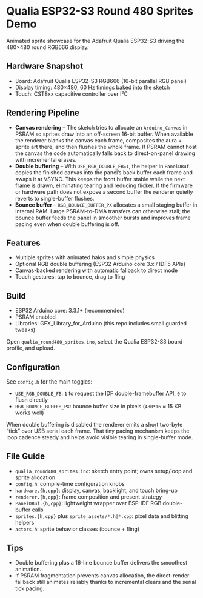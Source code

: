 # Qualia ESP32-S3 Round 480 Sprites Demo

Animated sprite showcase for the Adafruit Qualia ESP32-S3 driving the 480×480 round RGB666 display.

## Hardware Snapshot
- Board: Adafruit Qualia ESP32-S3 RGB666 (16-bit parallel RGB panel)
- Display timing: 480×480, 60 Hz timings baked into the sketch
- Touch: CST8xx capacitive controller over I²C

## Rendering Pipeline
- **Canvas rendering** – The sketch tries to allocate an `Arduino_Canvas` in PSRAM so sprites draw into an off-screen 16-bit buffer. When available the renderer blanks the canvas each frame, composites the aura + sprite art there, and then flushes the whole frame. If PSRAM cannot host the canvas the code automatically falls back to direct-on-panel drawing with incremental erases.
- **Double buffering** – With `USE_RGB_DOUBLE_FB=1`, the helper in `PanelDBuf` copies the finished canvas into the panel’s back buffer each frame and swaps it at VSYNC. This keeps the front buffer stable while the next frame is drawn, eliminating tearing and reducing flicker. If the firmware or hardware path does not expose a second buffer the renderer quietly reverts to single-buffer flushes.
- **Bounce buffer** – `RGB_BOUNCE_BUFFER_PX` allocates a small staging buffer in internal RAM. Large PSRAM-to-DMA transfers can otherwise stall; the bounce buffer feeds the panel in smoother bursts and improves frame pacing even when double buffering is off.

## Features
- Multiple sprites with animated halos and simple physics
- Optional RGB double buffering (ESP32 Arduino core 3.x / IDF5 APIs)
- Canvas-backed rendering with automatic fallback to direct mode
- Touch gestures: tap to bounce, drag to fling

## Build
- ESP32 Arduino core: 3.3.1+ (recommended)
- PSRAM enabled
- Libraries: GFX_Library_for_Arduino (this repo includes small guarded tweaks)

Open `qualia_round480_sprites.ino`, select the Qualia ESP32-S3 board profile, and upload.

## Configuration
See `config.h` for the main toggles:
- `USE_RGB_DOUBLE_FB`: `1` to request the IDF double-framebuffer API, `0` to flush directly
- `RGB_BOUNCE_BUFFER_PX`: bounce buffer size in pixels (`480*16` ≈ 15 KB works well)

When double buffering is disabled the renderer emits a short two-byte “tick” over USB serial each frame. That tiny pacing mechanism keeps the loop cadence steady and helps avoid visible tearing in single-buffer mode.

## File Guide
- `qualia_round480_sprites.ino`: sketch entry point; owns setup/loop and sprite allocation
- `config.h`: compile-time configuration knobs
- `hardware.{h,cpp}`: display, canvas, backlight, and touch bring-up
- `renderer.{h,cpp}`: frame composition and present strategy
- `PanelDBuf.{h,cpp}`: lightweight wrapper over ESP-IDF RGB double-buffer calls
- `sprites.{h,cpp}` plus `sprite_assets/*.h|*.cpp`: pixel data and blitting helpers
- `actors.h`: sprite behavior classes (bounce + fling)

## Tips
- Double buffering plus a 16-line bounce buffer delivers the smoothest animation.
- If PSRAM fragmentation prevents canvas allocation, the direct-render fallback still animates reliably thanks to incremental clears and the serial tick pacing.
